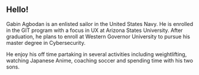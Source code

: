 ## Hello! 

Gabin Agbodan is an enlisted sailor in the United States Navy. He is enrolled in the GIT program with a focus in UX at Arizona States University. After graduation, he plans to enroll at Western Governor University to pursue his master degree in Cybersecurity. 

He enjoy his off time partaking in several activities including weightlifting, watching Japanese Anime, coaching soccer and spending time with his two sons.
   
<!--
**Zikhov/zikhov** is a ✨ _special_ ✨ repository because its `README.md` (this file) appears on your GitHub profile.

Here are some ideas to get you started:

- 🔭 I’m currently working on ...
- 🌱 I’m currently learning ...
- 👯 I’m looking to collaborate on ...
- 🤔 I’m looking for help with ...
- 💬 Ask me about ...
- 📫 How to reach me: ...
- 😄 Pronouns: ...
- ⚡ Fun fact: ...
-->
